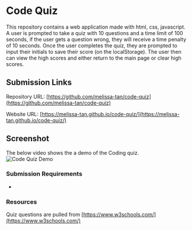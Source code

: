 # Code Quiz
This repository contains a web application made with html, css, javascript. A user is prompted to take a quiz with 10 questions and a time limit of 100 seconds, if the user gets a question wrong, they will receive a time penalty of 10 seconds. Once the user completes the quiz, they are prompted to input their initials to save their score (on the localStorage). The user then can view the high scores and either return to the main page or clear high scores.  

## Submission Links
Repository URL: [https://github.com/melissa-tan/code-quiz](https://github.com/melissa-tan/code-quiz)

Website URL: [https://melissa-tan.github.io/code-quiz/](https://melissa-tan.github.io/code-quiz/)

## Screenshot
The below video shows the a demo of the Coding quiz. <br />
![Code Quiz Demo](./assets/demo/large-code-quiz-demo.gif)

### Submission Requirements
- 

### Resources
Quiz questions are pulled from [https://www.w3schools.com/](https://www.w3schools.com/)
